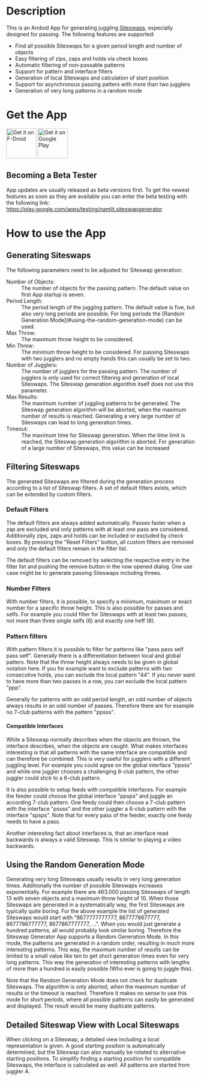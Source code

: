 # Description

This is an Andoid App for generating juggling [Siteswaps](https://en.wikipedia.org/wiki/Siteswap), especially designed for passing. The following features are supported:

- Find all possible Siteswaps for a given period length and number of objects
- Easy filtering of zips, zaps and holds via check boxes
- Automatic filtering of non-passable patterns
- Support for pattern and interface filters
- Generation of local Siteswaps and calculation of start position
- Support for asynchronous passing patters with more than two jugglers
- Generation of very long patterns in a random mode

# Get the App

<a href="https://f-droid.org/packages/namlit.siteswapgenerator/" target="_blank">
<img src="https://f-droid.org/badge/get-it-on.png" alt="Get it on F-Droid" height="80"/></a>
<a href="https://play.google.com/store/apps/details?id=namlit.siteswapgenerator" target="_blank">
<img src="https://play.google.com/intl/en_us/badges/images/generic/en-play-badge.png" alt="Get it on Google Play" height="80"/></a>

## Becoming a Beta Tester

App updates are usually released as beta versions first. To get the newest features as soon as they are available you can enter the beta testing with the following link: <https://play.google.com/apps/testing/namlit.siteswapgenerator>

# How to use the App

## Generating Siteswaps

The following parameters need to be adjusted for Siteswap generation:

<dl>
  <dt>Number of Objects:</dt>
  <dd>
    The number of objects for the passing pattern. The default value on first App startup is seven.
  </dd>

  <dt>Period Length:</dt>
  <dd>
    The period length of the juggling pattern. The default value is five, but also very long periods are possible. For long periods the [Random Generation Mode](#using-the-random-generation-mode) can be used.
  </dd>

  <dt>Max Throw:</dt>
  <dd>
    The maximum throw height to be considered.
  </dd>

  <dt>Min Throw:</dt>
  <dd>
    The minimum throw height to be considered. For passing Siteswaps with two jugglers and no empty hands this can usually be set to two.
  </dd>

  <dt>Number of Jugglers:</dt>
  <dd>
    The number of jugglers for the passing pattern. The number of jugglers is only used for correct filtering and generation of local Siteswaps. The Siteswap generation algorithm itself does not use this parameter.
  </dd>

  <dt>Max Results:</dt>
  <dd>
    The maximum number of juggling patterns to be generated. The Siteswap generation algorithm will be aborted, when the maximum number of results is reached. Generating a very large number of Siteswaps can lead to long generation times.
  </dd>

  <dt>Timeout:</dt>
  <dd>
    The maximum time for Siteswap generation. When the time limit is reached, the Siteswap generation algorithm is aborted. For generation of a large number of Siteswaps, this value can be increased
  </dd>
</dl>

## Filtering Siteswaps

The generated Siteswaps are filtered during the generation process according to a list of Siteswap filters. A set of default filters exists, which can be extended by custom filters.

### Default Filters

The default filters are always added automatically. Passes faster when a zap are excluded and only patterns with at least one pass are considered. Additionally zips, zaps and holds can be included or excluded by check boxes. By pressing the "Reset Filters" button, all custom filters are removed and only the default filters remain in the filter list.

The default filters can be removed by selecting the respective entry in the filter list and pushing the remove button in the now opened dialog. One use case might be to generate passing Siteswaps including threes.

### Number Filters

With number filters, it is possible, to specify a minimum, maximum or exact number for a specific throw height. This is also possible for passes and selfs. For example you could filter for Siteswaps with at least two passes, not more than three single selfs (6) and exactly one heff (8).

### Pattern filters

With pattern filters it is possible to filter for patterns like "pass pass self pass self". Generally there is a differentiation between local and global patters. Note that the throw height always needs to be given in global notation here. If you for example want to exclude patterns with two consecutive holds, you can exclude the local pattern "44". If you never want to have more than two passes in a row, you can exclude the local pattern "ppp".

Generally for patterns with an odd period length, an odd number of objects always results in an odd number of passes. Therefore there are for example no 7-club patterns with the pattern "ppsss".

#### Compatible Interfaces

While a Siteswap normally describes when the objects are thrown, the interface describes, when the objects are caught. What makes interfaces interesting is that all patterns with the same interface are compatible and can therefore be combined. This is very useful for jugglers with a different juggling level. For example you could agree on the global interface "ppsss" and while one juggler chooses a challenging 8-club pattern, the other juggler could stick to a 6-club pattern.

It is also possible to setup feeds with compatible interfaces. For example the feeder could choose the global interface "ppsps" and juggle an according 7-club pattern. One feedy could then choose a 7-club pattern with the interface "pssss" and the other juggler a 6-club pattern with the interface "spsps". Note that for every pass of the feeder, exactly one feedy needs to have a pass.

Another interesting fact about interfaces is, that an interface read backwards is always a valid Siteswap. This is similar to playing a video backwards.

## Using the Random Generation Mode

Generating very long Siteswaps usually results in very long generation times. Additionally the number of possible Siteswaps increases exponentially. For example there are 463.000 passing Siteswaps of length 13 with seven objects and a maximum throw height of 10. When those Siteswaps are generated in a systematically way, the first Siteswaps are typically quite boring. For the above example the list of generated Siteswaps would start with "8677777777777, 8677778677777, 8677786777777, 8677867777777, ...". When you would just generate a hundred patterns, all would probably look similar boring. Therefore the Siteswap Generator App supports a Random Generation Mode. In this mode, the patterns are generated in a random order, resulting in much more interesting patterns. This way, the maximum number of results can be limited to a small value like ten to get short generation times even for very long patterns. This way the generation of interesting patterns with lengths of more than a hundred is easily possible (Who ever is going to juggle this).

Note that the Random Generation Mode does not check for duplicate Siteswaps. The algorithm is only aborted, when the maximum number of results or the timeout is reached. Therefore it makes no sense to use this mode for short periods, where all possible patterns can easily be generated and displayed. The result would be many duplicate patterns.

## Detailed Siteswap View with Local Siteswaps

When clicking on a Siteswap, a detailed view including a local representation is given. A good starting position is automatically determined, but the Siteswap can also manually be rotated to alternative starting positions. To simplify finding a starting position for compatible Siteswaps, the interface is calculated as well. All patterns are started from juggler A.
